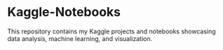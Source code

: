 # Kaggle-Notebooks
This repository contains my Kaggle projects and notebooks showcasing data analysis, machine learning, and visualization.
